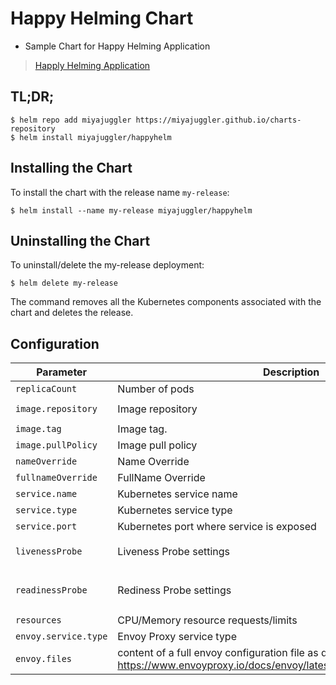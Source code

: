 # Happy Helming Chart

* Sample Chart for Happy Helming Application

> [Happly Helming Application](https://github.com/govargo/go-happyhelming)
## TL;DR;

```console
$ helm repo add miyajuggler https://miyajuggler.github.io/charts-repository
$ helm install miyajuggler/happyhelm
```

## Installing the Chart

To install the chart with the release name `my-release`:

```console
$ helm install --name my-release miyajuggler/happyhelm
```

## Uninstalling the Chart

To uninstall/delete the my-release deployment:

```console
$ helm delete my-release
```

The command removes all the Kubernetes components associated with the chart and deletes the release.


## Configuration

| Parameter                                 | Description                                   | Default                                                 |
|-------------------------------------------|-----------------------------------------------|---------------------------------------------------------|
| `replicaCount`                            | Number of pods                                | `1`                                                     |
| `image.repository`                        | Image repository                              | `govargo/happy-helming`                                 |
| `image.tag`                               | Image tag.                                    | `only-echo`                                             |
| `image.pullPolicy`                        | Image pull policy                             | `Always`                                                |
| `nameOverride`                            | Name Override                                 | ``                                                      |
| `fullnameOverride`                        | FullName Override                             | ``                                                      |
| `service.name`                            | Kubernetes service name                       | `happyhelm`                                             |
| `service.type`                            | Kubernetes service type                       | `ClusterIP`                                             |
| `service.port`                            | Kubernetes port where service is exposed      | `80`                                                    |
| `livenessProbe`                           | Liveness Probe settings                       | `{ "tcpSocket": { "port": 8080 } }`                     |
| `readinessProbe`                          | Rediness Probe settings                       | `{ "httpGet": { "path": "/", "port": 8080 } }`          |
| `resources`                               | CPU/Memory resource requests/limits           | `{}`                                                    |
| `envoy.service.type`                      | Envoy Proxy service type                      | `LoadBalancer`                                          |
| `envoy.files`                             | content of a full envoy configuration file as documented in https://www.envoyproxy.io/docs/envoy/latest/configuration/configuration | See [values.yaml](values.yaml) |
